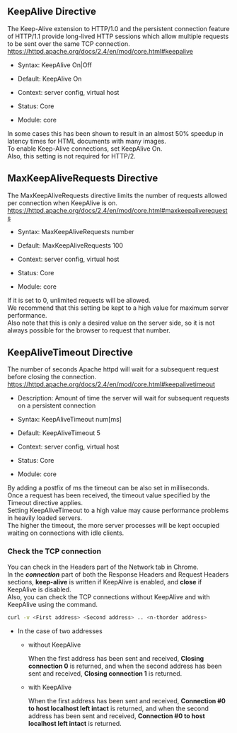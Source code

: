 ## KeepAlive Directive

The Keep-Alive extension to HTTP/1.0 and the persistent connection feature of HTTP/1.1 provide long-lived HTTP sessions which allow multiple requests to be sent over the same TCP connection.  
<https://httpd.apache.org/docs/2.4/en/mod/core.html#keepalive>  

- Syntax: KeepAlive On|Off

- Default: KeepAlive On

- Context: server config, virtual host

- Status: Core

- Module: core

In some cases this has been shown to result in an almost 50% speedup in latency times for HTML documents with many images.  
To enable Keep-Alive connections, set KeepAlive On.  
Also, this setting is not required for HTTP/2.

## MaxKeepAliveRequests Directive

The MaxKeepAliveRequests directive limits the number of requests allowed per connection when KeepAlive is on.  
<https://httpd.apache.org/docs/2.4/en/mod/core.html#maxkeepaliverequests>

- Syntax: MaxKeepAliveRequests number

- Default: MaxKeepAliveRequests 100

- Context: server config, virtual host

- Status: Core

- Module: core

If it is set to 0, unlimited requests will be allowed.  
We recommend that this setting be kept to a high value for maximum server performance.  
Also note that this is only a desired value on the server side, so it is not always possible for the browser to request that number.

## KeepAliveTimeout Directive

The number of seconds Apache httpd will wait for a subsequent request before closing the connection.  
<https://httpd.apache.org/docs/2.4/en/mod/core.html#keepalivetimeout>

- Description: Amount of time the server will wait for subsequent requests on a persistent connection

- Syntax: KeepAliveTimeout num\[ms]

- Default: KeepAliveTimeout 5

- Context: server config, virtual host

- Status: Core

- Module: core

By adding a postfix of ms the timeout can be also set in milliseconds.  
Once a request has been received, the timeout value specified by the Timeout directive applies.  
Setting KeepAliveTimeout to a high value may cause performance problems in heavily loaded servers.  
The higher the timeout, the more server processes will be kept occupied waiting on connections with idle clients.

### Check the TCP connection

You can check in the Headers part of the Network tab in Chrome.  
In the ***connection*** part of both the Response Headers and Request Headers sections, **keep-alive** is written if KeepAlive is enabled, and **close** if KeepAlive is disabled.  
Also, you can check the TCP connections without KeepAlive and with KeepAlive using the command.

```sh
curl -v <First address> <Second address> .. <n-thorder address>
```

- In the case of two addresses

	- without KeepAlive

		When the first address has been sent and received, **Closing connection 0** is returned, and when the second address has been sent and received, **Closing connection 1** is returned.

	- with KeepAlive

		When the first address has been sent and received, **Connection #0 to host localhost left intact** is returned, and when the second address has been sent and received, **Connection #0 to host localhost left intact** is returned.